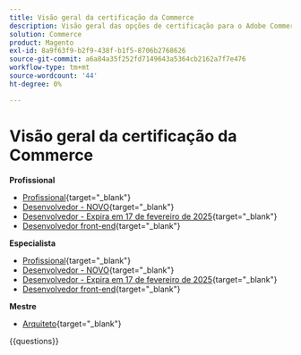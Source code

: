 ```yaml
---
title: Visão geral da certificação da Commerce
description: Visão geral das opções de certificação para o Adobe Commerce
solution: Commerce
product: Magento
exl-id: 8a9f63f9-b2f9-438f-b1f5-8706b2768626
source-git-commit: a6a84a35f252fd7149643a5364cb2162a7f7e476
workflow-type: tm+mt
source-wordcount: '44'
ht-degree: 0%

---
```


# Visão geral da certificação da Commerce

**Profissional**

* [Profissional](https://certification.adobe.com/certification/business-practitioner-professional){target="_blank"} <!--AD0-E712-->
* [Desenvolvedor - NOVO](https://certification.adobe.com/certification/adobe-commerce-developer-professional-v2){target="_blank"} <!--AD0-E724-->
* [Desenvolvedor - Expira em 17 de fevereiro de 2025](https://certification.adobe.com/certification/commerce-developer-professional){target="_blank"} <!--AD0-E717-->
* [Desenvolvedor front-end](https://certification.adobe.com/certification/front-end-developer-professional){target="_blank"} <!--AD0-E721-->

**Especialista**

* [Profissional](https://certification.adobe.com/certification/adobe-commerce-business-practitioner-expert){target="_blank"} <!--AD0-E708-->
* [Desenvolvedor - NOVO](https://certification.adobe.com/certification/adobe-commerce-developer-expert-v2){target="_blank"} <!--AD0-E716-->
* [Desenvolvedor - Expira em 17 de fevereiro de 2025](https://certification.adobe.com/certification/adobe-commerce-developer-expert){target="_blank"} <!--AD0-E716-->
* [Desenvolvedor front-end](https://certification.adobe.com/certification/front-end-developer-expert){target="_blank"} <!--AD0-E720-->

**Mestre**

* [Arquiteto](https://certification.adobe.com/certification/commerce-architect-master){target="_blank"} <!--AD0-E722-->

{{questions}}

